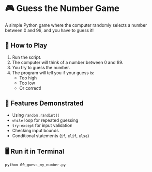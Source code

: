 # 🎮 Guess the Number Game

A simple Python game where the computer randomly selects a number between 0 and 99, and you have to guess it!

## 🚀 How to Play

1. Run the script.
2. The computer will think of a number between 0 and 99.
3. You try to guess the number.
4. The program will tell you if your guess is:
   - Too high
   - Too low
   - Or correct!

## 🧠 Features Demonstrated

- Using `random.randint()`
- `while` loop for repeated guessing
- `try-except` for input validation
- Checking input bounds
- Conditional statements (`if`, `elif`, `else`)

## 🖥️ Run it in Terminal

```bash
python 00_guess_my_number.py
